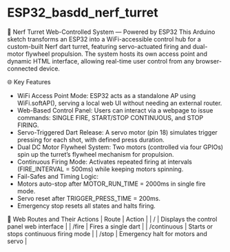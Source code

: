 # ESP32_basdd_nerf_turret

🎯 Nerf Turret Web-Controlled System — Powered by ESP32
This Arduino sketch transforms an ESP32 into a WiFi-accessible control hub for a custom-built Nerf dart turret, featuring servo-actuated firing and dual-motor flywheel propulsion. The system hosts its own access point and dynamic HTML interface, allowing real-time user control from any browser-connected device.

🌐 Key Features
- WiFi Access Point Mode:
ESP32 acts as a standalone AP using WiFi.softAP(), serving a local web UI without needing an external router.
- Web-Based Control Panel:
Users can interact via a webpage to issue commands:
SINGLE FIRE, START/STOP CONTINUOUS, and STOP FIRING.
- Servo-Triggered Dart Release:
A servo motor (pin 18) simulates trigger pressing for each shot, with defined press duration.
- Dual DC Motor Flywheel System:
Two motors (controlled via four GPIOs) spin up the turret’s flywheel mechanism for propulsion.
- Continuous Firing Mode:
Activates repeated firing at intervals (FIRE_INTERVAL = 500ms) while keeping motors spinning.
- Fail-Safes and Timing Logic:
- Motors auto-stop after MOTOR_RUN_TIME = 2000ms in single fire mode.
- Servo reset after TRIGGER_PRESS_TIME = 200ms.
- Emergency stop resets all states and halts firing.


🔧 Web Routes and Their Actions
| Route | Action | 
| / | Displays the control panel web interface | 
| /fire | Fires a single dart | 
| /continuous | Starts or stops continuous firing mode | 
| /stop | Emergency halt for motors and servo | 
